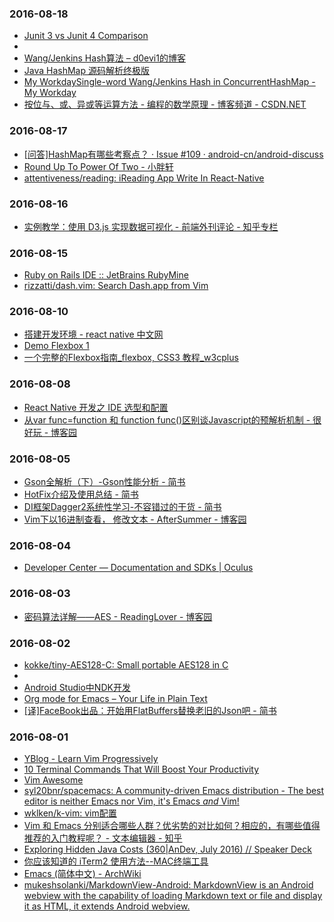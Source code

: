 ### 2016-08-18<br>
+ [Junit 3 vs Junit 4 Comparison](http://www.asjava.com/junit/junit-3-vs-junit-4-comparison/)<br>
+ [](https://ece.uwaterloo.ca/~cmoreno/ece250/2012-02-01--hash_tables.pdf)<br>
+ [Wang/Jenkins Hash算法 – d0evi1的博客](http://d0evi1.com/wang-jenkins-hash/)<br>
+ [Java HashMap 源码解析终极版](http://www.woaitqs.cc/program/2015/04/14/read-source-code-about-hashmap)<br>
+ [My WorkdaySingle-word Wang/Jenkins Hash in ConcurrentHashMap - My Workday](http://www.goworkday.com/2010/03/19/single-word-wangjenkins-hash-concurrenthashmap/)<br>
+ [按位与、或、异或等运算方法 - 编程的数学原理 - 博客频道 - CSDN.NET](http://blog.csdn.net/21aspnet/article/details/7387373)<br>

### 2016-08-17<br>
+ [[问答]HashMap有哪些考察点？ · Issue #109 · android-cn/android-discuss](https://github.com/android-cn/android-discuss/issues/109)<br>
+ [Round Up To Power Of Two - 小胖轩](http://androiddevelop.coding.me/2015/08/28/round-up-to-power-of-two/)<br>
+ [attentiveness/reading: iReading App Write In React-Native](https://github.com/attentiveness/reading)<br>

### 2016-08-16<br>
+ [实例教学：使用 D3.js 实现数据可视化 - 前端外刊评论 - 知乎专栏](https://zhuanlan.zhihu.com/p/21897086)<br>

### 2016-08-15<br>
+ [Ruby on Rails IDE :: JetBrains RubyMine](https://www.jetbrains.com/ruby/)<br>
+ [rizzatti/dash.vim: Search Dash.app from Vim](https://github.com/rizzatti/dash.vim#readme)<br>

### 2016-08-10<br>
+ [搭建开发环境 - react native 中文网](http://reactnative.cn/docs/0.31/getting-started.html#content)<br>
+ [Demo Flexbox 1](http://codepen.io/HugoGiraudel/pen/LklCv)<br>
+ [一个完整的Flexbox指南_flexbox, CSS3 教程_w3cplus](http://www.w3cplus.com/css3/a-guide-to-flexbox.html)<br>

### 2016-08-08<br>
+ [React Native 开发之 IDE 选型和配置](http://www.infoq.com/cn/articles/react-native-ide)<br>
+ [从var func=function 和 function func()区别谈Javascript的预解析机制 - 很好玩 - 博客园](http://www.cnblogs.com/shytong/p/5100426.html)<br>

### 2016-08-05<br>
+ [Gson全解析（下）-Gson性能分析 - 简书](http://www.jianshu.com/p/17a68d4fffbe)<br>
+ [HotFix介绍及使用总结 - 简书](http://www.jianshu.com/p/6f0ae1e364d9)<br>
+ [DI框架Dagger2系统性学习-不容错过的干货 - 简书](http://www.jianshu.com/p/d8dd55956e74)<br>
+ [Vim下以16进制查看， 修改文本 - AfterSummer - 博客园](http://www.cnblogs.com/meibenjin/archive/2012/12/06/2806396.html)<br>

### 2016-08-04<br>
+ [Developer Center — Documentation and SDKs | Oculus](https://developer.oculus.com/documentation/mobilesdk/latest/concepts/mobile-studio-debug/)<br>

### 2016-08-03<br>
+ [密码算法详解——AES - ReadingLover - 博客园](http://www.cnblogs.com/luop/p/4334160.html)<br>

### 2016-08-02<br>
+ [kokke/tiny-AES128-C: Small portable AES128 in C](https://github.com/kokke/tiny-AES128-C)<br>
+ [](ftp://ftp.gnupg.org/GnuPG/contrib/rsa.c)<br>
+ [Android Studio中NDK开发](http://www.race604.com/android-studio-with-ndk/)<br>
+ [Org mode for Emacs – Your Life in Plain Text](http://orgmode.org/)<br>
+ [[译]FaceBook出品：开始用FlatBuffers替换老旧的Json吧 - 简书](http://www.jianshu.com/p/48e1511fcb4a)<br>

### 2016-08-01<br>
+ [YBlog - Learn Vim Progressively](http://yannesposito.com/Scratch/en/blog/Learn-Vim-Progressively/)<br>
+ [10 Terminal Commands That Will Boost Your Productivity](http://code.tutsplus.com/articles/10-terminal-commands-that-will-boost-your-productivity--net-14105)<br>
+ [Vim Awesome](http://vimawesome.com/)<br>
+ [syl20bnr/spacemacs: A community-driven Emacs distribution - The best editor is neither Emacs nor Vim, it's Emacs *and* Vim!](https://github.com/syl20bnr/spacemacs)<br>
+ [wklken/k-vim: vim配置](https://github.com/wklken/k-vim)<br>
+ [Vim 和 Emacs 分别适合哪些人群？优劣势的对比如何？相应的，有哪些值得推荐的入门教程呢？ - 文本编辑器 - 知乎](https://www.zhihu.com/question/19836903)<br>
+ [Exploring Hidden Java Costs (360|AnDev, July 2016) // Speaker Deck](https://speakerdeck.com/jakewharton/exploring-hidden-java-costs-360-andev-july-2016)<br>
+ [你应该知道的 iTerm2 使用方法--MAC终端工具](http://wulfric.me/2015/08/iterm2/)<br>
+ [Emacs (简体中文) - ArchWiki](https://wiki.archlinux.org/index.php/Emacs_(%E7%AE%80%E4%BD%93%E4%B8%AD%E6%96%87))<br>
+ [mukeshsolanki/MarkdownView-Android: MarkdownView is an Android webview with the capability of loading Markdown text or file and display it as HTML, it extends Android webview.](https://github.com/mukeshsolanki/MarkdownView-Android)<br>

